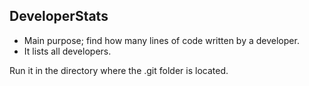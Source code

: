 ## DeveloperStats
- Main purpose; find how many lines of code written by a developer.
- It lists all developers.

Run it in the directory where the .git folder is located.
